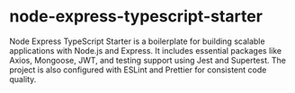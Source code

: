 # node-express-typescript-starter
Node Express TypeScript Starter is a boilerplate for building scalable applications with Node.js and Express. It includes essential packages like Axios, Mongoose, JWT, and testing support using Jest and Supertest. The project is also configured with ESLint and Prettier for consistent code quality.
